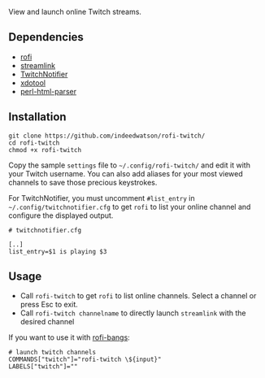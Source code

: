 View and launch online Twitch streams.

## Dependencies

* [rofi](https://github.com/DaveDavenport/rofi)
* [streamlink](https://github.com/streamlink/streamlink)
* [TwitchNotifier](https://github.com/GiedriusS/TwitchNotifier)
* [xdotool](https://github.com/jordansissel/xdotool)
* [perl-html-parser](https://metacpan.org/pod/HTML::Parser)

## Installation

```
git clone https://github.com/indeedwatson/rofi-twitch/
cd rofi-twitch
chmod +x rofi-twitch
```

Copy the sample `settings` file to `~/.config/rofi-twitch/` and edit it with your Twitch username.
You can also add aliases for your most viewed channels to save those precious keystrokes.

For TwitchNotifier, you must uncomment `#list_entry` in `~/.config/twitchnotifier.cfg` to get `rofi` to list your online channel and configure the displayed output.

```
# twitchnotifier.cfg

[..]
list_entry=$1 is playing $3
```

## Usage

- Call `rofi-twitch` to get `rofi` to list online channels. Select a channel or press Esc to exit.
- Call `rofi-twitch channelname` to directly launch `streamlink` with the desired channel

If you want to use it with [rofi-bangs](https://github.com/gotbletu/shownotes/blob/master/rofi-scripts-collection/rofi-bangs.sh):

```
# launch twitch channels
COMMANDS["twitch"]="rofi-twitch \${input}"
LABELS["twitch"]=""
```
